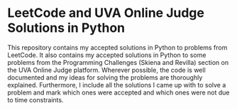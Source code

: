 # LeetCode and UVA Online Judge Solutions in Python
This repository contains my accepted solutions in Python to problems from LeetCode. It also contains my accepted solutions in Python to some problems from the Programming Challenges (Skiena and Revilla) section on the UVA Online Judge platform.
Wherever possible, the code is well documented and my ideas for solving the problems are thoroughly explained. Furthermore, I include all the solutions I came up with to solve a problem and mark which ones were accepted and 
which ones were not due to time constraints.
